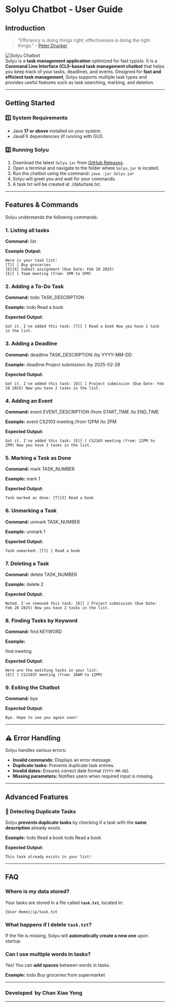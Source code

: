 # Solyu Chatbot - User Guide

## Introduction
> "Efficiency is doing things right; effectiveness is doing the right things." – [Peter Drucker](https://intranet.engineering.ucdavis.edu/sites/g/files/dgvnsk9601/files/inline-files/Effectiveness-vs.-efficiency-%E2%80%93-Let%E2%80%99s-not-confuse-the-two-1.pdf)

![Solyu Chatbot](/docs/Ui.png)   
Solyu is a **task management application** optimized for fast typists. It is a **Command Line Interface (CLI)-based task management chatbot** that helps you keep track of your tasks, deadlines, and events. Designed for **fast and efficient task management**, Solyu supports multiple task types and provides useful features such as task searching, marking, and deletion.

---

##  **Getting Started**
### **1️⃣ System Requirements**
- Java **17 or above** installed on your system.
- JavaFX dependencies (if running with GUI).

### **2️⃣ Running Solyu**
1. Download the latest `Solyu.jar` from [GitHub Releases](https://github.com/caxewhy/releases).
2. Open a terminal and navigate to the folder where `Solyu.jar` is located.
3. Run the chatbot using the command: ```java -jar Solyu.jar```
4. Solyu will greet you and wait for your commands.
5. A task.txt will be created at ./data/task.txt.

---

## **Features & Commands**
Solyu understands the following commands:

### **1. Listing all tasks**
**Command:** list

**Example Output:**

    Here is your task list:
    [T][ ] Buy groceries
    [D][X] Submit assignment (Due Date: Feb 20 2025)
    [E][ ] Team meeting (from: 3PM to 5PM)

### **2. Adding a To-Do Task**
**Command:** todo TASK_DESCRIPTION

**Example:**
todo Read a book

**Expected Output:**

    Got it. I've added this task: [T][ ] Read a book Now you have 1 task in the list.

### **3. Adding a Deadline**
**Command:** deadline TASK_DESCRIPTION /by YYYY-MM-DD

**Example:** deadline Project submission /by 2025-02-28

**Expected Output:**

    Got it. I've added this task: [D][ ] Project submission (Due Date: Feb 28 2025) Now you have 2 tasks in the list.

### **4. Adding an Event**
**Command:** event EVENT_DESCRIPTION /from START_TIME /to END_TIME

**Example:** event CS2103 meeting /from 12PM /to 2PM

**Expected Output:**

    Got it. I've added this task: [E][ ] CS2103 meeting (from: 12PM to 2PM) Now you have 3 tasks in the list.

### **5. Marking a Task as Done**
**Command:** mark TASK_NUMBER

**Example:** mark 1

**Expected Output:**

    Task marked as done: [T][X] Read a book

### **6. Unmarking a Task**
**Command:** unmark TASK_NUMBER

**Example:** unmark 1

**Expected Output:**

    Task unmarked: [T][ ] Read a book

### **7. Deleting a Task**
**Command:** delete TASK_NUMBER

**Example:** delete 2

**Expected Output:**

    Noted. I've removed this task: [D][ ] Project submission (Due Date: Feb 28 2025) Now you have 2 tasks in the list.

### **8. Finding Tasks by Keyword**
**Command:** find KEYWORD

**Example:**

find meeting

**Expected Output:**

    Here are the matching tasks in your list:
    [E][ ] CS2103T meeting (from: 10AM to 12PM)

### **9. Exiting the Chatbot**
**Command:** bye

**Expected Output:**

    Bye. Hope to see you again soon!

---

## ⚠️ **Error Handling**
Solyu handles various errors:
- **Invalid commands:** Displays an error message.
- **Duplicate tasks:** Prevents duplicate task entries.
- **Invalid dates:** Ensures correct date format (`YYYY-MM-DD`).
- **Missing parameters:** Notifies users when required input is missing.

---

## **Advanced Features**
### **🛑 Detecting Duplicate Tasks**
Solyu **prevents duplicate tasks** by checking if a task with the **same description** already exists.

**Example:** todo Read a book todo Read a book

**Expected Output:**

    This task already exists in your list!

---

## **FAQ**
### Where is my data stored?
Your tasks are stored in a file called **`task.txt`**, located in:

    {User Home}/ip/task.txt

### What happens if I delete `task.txt`?
If the file is missing, Solyu will **automatically create a new one** upon startup.

### Can I use multiple words in tasks?
Yes! You can **add spaces** between words in tasks.

**Example:** todo Buy groceries from supermarket

---

### **Developed ️ by Chan Xiao Yong**

---